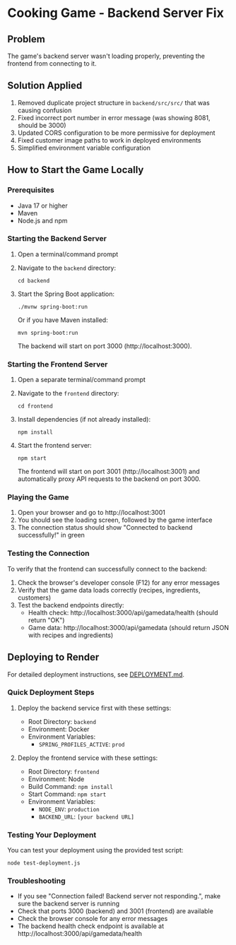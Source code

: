 # Cooking Game - Backend Server Fix

## Problem
The game's backend server wasn't loading properly, preventing the frontend from connecting to it.

## Solution Applied
1. Removed duplicate project structure in `backend/src/src/` that was causing confusion
2. Fixed incorrect port number in error message (was showing 8081, should be 3000)
3. Updated CORS configuration to be more permissive for deployment
4. Fixed customer image paths to work in deployed environments
5. Simplified environment variable configuration

## How to Start the Game Locally

### Prerequisites
- Java 17 or higher
- Maven
- Node.js and npm

### Starting the Backend Server
1. Open a terminal/command prompt
2. Navigate to the `backend` directory:
   ```
   cd backend
   ```
3. Start the Spring Boot application:
   ```
   ./mvnw spring-boot:run
   ```
   Or if you have Maven installed:
   ```
   mvn spring-boot:run
   ```
   
   The backend will start on port 3000 (http://localhost:3000).

### Starting the Frontend Server
1. Open a separate terminal/command prompt
2. Navigate to the `frontend` directory:
   ```
   cd frontend
   ```
3. Install dependencies (if not already installed):
   ```
   npm install
   ```
4. Start the frontend server:
   ```
   npm start
   ```
   
   The frontend will start on port 3001 (http://localhost:3001) and automatically proxy API requests to the backend on port 3000.

### Playing the Game
1. Open your browser and go to http://localhost:3001
2. You should see the loading screen, followed by the game interface
3. The connection status should show "Connected to backend successfully!" in green

### Testing the Connection
To verify that the frontend can successfully connect to the backend:

1. Check the browser's developer console (F12) for any error messages
2. Verify that the game data loads correctly (recipes, ingredients, customers)
3. Test the backend endpoints directly:
   - Health check: http://localhost:3000/api/gamedata/health (should return "OK")
   - Game data: http://localhost:3000/api/gamedata (should return JSON with recipes and ingredients)

## Deploying to Render

For detailed deployment instructions, see [DEPLOYMENT.md](DEPLOYMENT.md).

### Quick Deployment Steps

1. Deploy the backend service first with these settings:
   - Root Directory: `backend`
   - Environment: Docker
   - Environment Variables:
     - `SPRING_PROFILES_ACTIVE`: `prod`

2. Deploy the frontend service with these settings:
   - Root Directory: `frontend`
   - Environment: Node
   - Build Command: `npm install`
   - Start Command: `npm start`
   - Environment Variables:
     - `NODE_ENV`: `production`
     - `BACKEND_URL`: `[your backend URL]`

### Testing Your Deployment

You can test your deployment using the provided test script:
```
node test-deployment.js
```

### Troubleshooting
- If you see "Connection failed! Backend server not responding.", make sure the backend server is running
- Check that ports 3000 (backend) and 3001 (frontend) are available
- Check the browser console for any error messages
- The backend health check endpoint is available at http://localhost:3000/api/gamedata/health